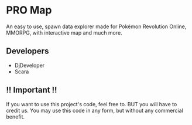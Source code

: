 # PRO Map
An easy to use, spawn data explorer made for Pokémon Revolution Online, MMORPG, with interactive map and much more.

## Developers
* DjDeveloper
* Scara

## !! Important !!
If you want to use this project's code, feel free to. BUT you will have to credit us. You may use this code in any form, but without any commercial benefit. 
